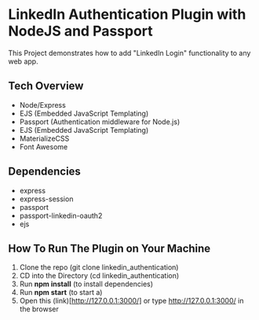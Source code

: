 # LinkedIn Authentication Plugin with NodeJS and Passport

This Project demonstrates how to add "LinkedIn Login" functionality to any web app.

## Tech Overview

- Node/Express
- EJS (Embedded JavaScript Templating)
- Passport (Authentication middleware for Node.js)
- EJS (Embedded JavaScript Templating)
- MaterializeCSS
- Font Awesome

## Dependencies

- express
- express-session
- passport
- passport-linkedin-oauth2
- ejs

## How To Run The Plugin on Your Machine

1. Clone the repo (git clone linkedin_authentication)
2. CD into the Directory (cd linkedin_authentication)
3. Run **npm install** (to install dependencies)
4. Run **npm start** (to start a)
5. Open this (link)[http://127.0.0.1:3000/] or type http://127.0.0.1:3000/ in the browser